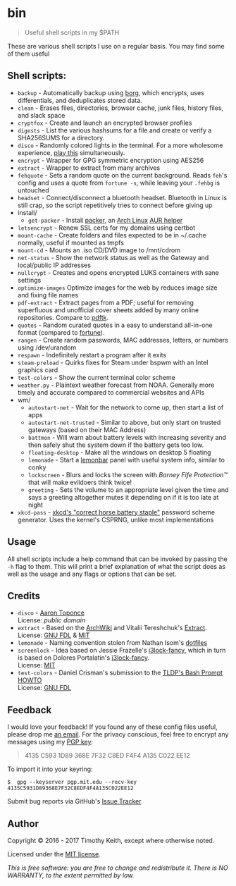 # bin
> Useful shell scripts in my $PATH

These are various shell scripts I use on a regular basis. You may find some of
them useful

## Shell scripts:

* `backup` - Automatically backup using [borg](https://borgbackup.readthedocs.io/en/stable/),
  which encrypts, uses differentials, and deduplicates stored data.
* `clean` - Erases files, directories, browser cache, junk files, history files,
   and slack space
* `cryptfox` - Create and launch an encrypted browser profiles
* `digests` - List the various hashsums for a file and create or verify a
  SHA256SUMS for a directory.
* `disco` - Randomly colored lights in the terminal. For a more wholesome
   experience, [play this](https://www.youtube.com/watch?v=A_sY2rjxq6M)
   simultaneously.
* `encrypt` - Wrapper for GPG symmetric encryption using AES256
* `extract` - Wrapper to extract from many archives
* `fehquote` - Sets a random quote on the current background. Reads `feh`'s
  config and uses a quote from `fortune -s`, while leaving your `.fehbg` is
  untouched
* `headset` - Connect/disconnect a bluetooth headset. Bluetooth in Linux is
  still crap, so the script repetitively tries to connect before giving up
* install/
    * `get-packer` - Install [packer](https://aur.archlinux.org/packages/packer/),
      an [Arch Linux](https://www.archlinux.org/) [AUR helper](https://wiki.archlinux.org/index.php/AUR_helpers)
* `letsencrypt` - Renew SSL certs for my domains using certbot
* `mount-cache` - Create folders and files expected to be in ~/.cache normally,
   useful if mounted as tmpfs
* `mount-cd` - Mounts an .iso CD/DVD image to /mnt/cdrom
* `net-status` - Show the network status as well as the Gateway and local/public
  IP addresses
* `nullcrypt` - Creates and opens encrypted LUKS containers with sane settings
* `optimize-images` Optimize images for the web by reduces image size and fixing
   file names
* `pdf-extract` - Extract pages from a PDF; useful for removing superfluous and
  unofficial cover sheets added by many online repositories. Compare to
  [pdftk](https://linux.die.net/man/1/pdftk).
* `quotes` - Random curated quotes in a easy to understand all-in-one format (compared to [fortune](https://en.wikipedia.org/wiki/Fortune_%28Unix%29)).
* `rangen` - Create random passwords, MAC addresses, letters, or numbers using
  /dev/urandom
* `respawn` - Indefinitely restart a program after it exits
* `steam-preload` - Quirks fixes for Steam under bspwm with an Intel graphics card
* `test-colors` - Show the current terminal color scheme
* `weather.py` - Plaintext weather forecast from NOAA. Generally more timely and
  accurate compared to commercial websites and APIs
* wm/
    * `autostart-net` - Wait for the network to come up, then start a list of
      apps
    * `autostart-net-trusted` - Similar to above, but only start on trusted
      gateways (based on their MAC Address)
    * `battmon` - Will warn about battery levels with increasing severity and
      then safely shut the system down if the battery gets too low.
    * `floating-desktop` - Make all the windows on desktop 5 floating
    * `lemonade` - Start a [lemonbar](https://github.com/LemonBoy/bar) panel
      with useful system info, similar to conky
    * `lockscreen` - Blurs and locks the screen with *Barney Fife
      Protection&trade;*
      that will make evildoers think twice!
    * `greeting` - Sets the volume to an appropriate level given the time and
      says a greeting
      altogether mutes it depending on if it is too late at night
* `xkcd-pass` - [xkcd's "correct horse battery staple"](https://xkcd.com/936/)
  password scheme generator. Uses the kernel's CSPRNG, unlike most
  implementations


## Usage
All shell scripts include a help command that can be invoked by passing the `-h`
flag to them. This will print a brief explanation of what the script does as well
as the usage and any flags or options that can be set.


## Credits

* `disco` - [Aaron Toponce](https://pthree.org/2016/01/21/using-your-monitors-as-a-cryptographically-secure-pseudorandom-number-generator/)  
  License: *public domain*
* `extract` - Based on the [ArchWiki](https://wiki.archlinux.org/index.php/Bash/Functions#Extract)
  and Vitalii Tereshchuk's [Extract](https://github.com/xvoland/Extract).  
  License: [GNU FDL](https://www.gnu.org/copyleft/fdl.html) & [MIT](https://opensource.org/licenses/MIT)
* `lemonade` - Naming convention stolen from Nathan Isom's [dotfiles](https://github.com/neeasade/dotfiles)
* `screenlock` - Idea based on Jessie Frazelle's [i3lock-fancy](https://github.com/jessfraz/dotfiles/blob/master/bin/fancy-i3lock),
which in turn is based on Dolores Portalatin's [i3lock-fancy](https://github.com/meskarune/i3lock-fancy).  
License: [MIT](https://opensource.org/licenses/MIT)
* `test-colors` - Daniel Crisman's submission to the [TLDP's Bash Prompt HOWTO](http://tldp.org/HOWTO/Bash-Prompt-HOWTO/x329.html)  
  License: [GNU FDL](https://www.gnu.org/copyleft/fdl.html)


## Feedback
I would love your feedback! If you found any of these config files useful,
please drop me [an email](mailto:timothykeith@gmail.com). For the privacy
conscious, feel free to encrypt any messages using my [PGP key](http://pgp.mit.edu/pks/lookup?op=vindex&fingerprint=on&search=0xF4F4A135C022EE12):

> 4135 C593 1D89 368E 7F32 C8ED F4F4 A135 C022 EE12

To import it into your keyring:
```console
$  gpg --keyserver pgp.mit.edu --recv-key 4135C5931D89368E7F32C8EDF4F4A135C022EE12
```

Submit bug reports via GitHub's [Issue Tracker](https://github.com/keithieopia/bin/issues)


## Author
Copyright &copy; 2016 - 2017 Timothy Keith, except where otherwise noted.

Licensed under the [MIT license](https://github.com/keithieopia/bin/blob/master/LICENSE).

*This is free software: you are free to change and redistribute it. There is NO
WARRANTY, to the extent permitted by law.*
